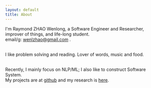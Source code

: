 ```yaml
---
layout: default
title: About
---
```

I'm Raymond ZHAO Wenlong, a Software Engineer and Researcher, improver of things, and life-long student.   
email/g: wenlzhao@gmail.com .   
<br> 
  
I like problem solving and reading.  Lover of words, music and food.  
<br> 

Recently, I mainly focus on NLP/ML;  I also like to construct Software System.  
My projects are at [github](https://github.com/muyun) and my research is [here](http://muyun.github.io/research/).  
<br>

